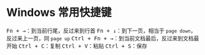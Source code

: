 # Windows 常用快捷键

<kbd>Fn + →</kbd>：到当前行尾，反过来到行首
<kbd>Fn + ↓</kbd>：到下一页，相当于 `page down`，反过来上一页，同 `page up`
<kbd>Ctrl + Fn + →</kbd>：到当前文档最后，反过来到文档最开始
<kbd>Ctrl + C</kbd>：复制
<kbd>Ctrl + V</kbd>：粘贴
<kbd>Ctrl + S</kbd>：保存

